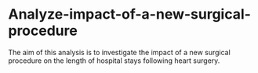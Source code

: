 # Analyze-impact-of-a-new-surgical-procedure
The aim of this analysis is to investigate the impact of a new surgical procedure on the length of  hospital stays following heart surgery.
